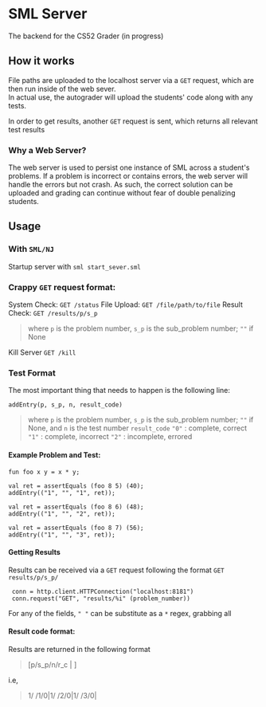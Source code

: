 # SML Server

The backend for the CS52 Grader (in progress)

## How it works

File paths are uploaded to the localhost server via a `GET` request, which are then run inside of the web sever.  
In actual use, the autograder will upload the students' code along with any tests.

In order to get results, another `GET` request is sent, which returns all relevant test results

### Why a Web Server?

The web server is used to persist one instance of SML across a student's problems.  If a problem is incorrect or contains errors, the web server will handle the errors but not crash.  As such, the correct solution can be uploaded and grading can continue without fear of double penalizing students.  

## Usage

### With `SML/NJ`

Startup server with `sml start_sever.sml`

### Crappy `GET` request format:

System Check:
`GET /status`
File Upload:
`GET /file/path/to/file`
Result Check:
`GET /results/p/s_p`
> where `p` is the problem number, `s_p` is the sub_problem number; `""` if None

Kill Server
`GET /kill`

### Test Format

The most important thing that needs to happen is the following line:

`addEntry(p, s_p, n, result_code)`

> where `p` is the problem number, `s_p` is the sub_problem number; `""` if None, and `n` is the test number
> `result_code`
> `"0"` : complete, correct
> `"1"` : complete, incorrect
> `"2"` : incomplete, errored

#### Example Problem and Test:

```
fun foo x y = x * y;
```

```
val ret = assertEquals (foo 8 5) (40);
addEntry(("1", "", "1", ret));

val ret = assertEquals (foo 8 6) (48);
addEntry(("1", "", "2", ret));

val ret = assertEquals (foo 8 7) (56);
addEntry(("1", "", "3", ret));
```
#### Getting Results

Results can be received via a `GET` request following the format `GET results/p/s_p/`
```
 conn = http.client.HTTPConnection("localhost:8181")
 conn.request("GET", "results/%i" (problem_number))
```
For any of the fields, `" "` can be substitute as a `*` regex, grabbing all

#### Result code format:

Results are returned in the following format

> [p/s_p/n/r_c | ]

i.e,
> 1/ /1/0|1/ /2/0|1/ /3/0|


